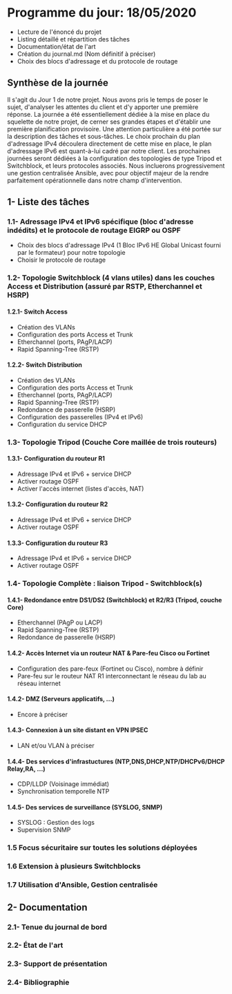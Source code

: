 # Programme du jour: 18/05/2020

* Lecture de l'énoncé du projet
* Listing détaillé et répartition des tâches
* Documentation/état de l'art
* Création du journal.md (Nom définitif à préciser)
* Choix des blocs d'adressage et du protocole de routage

## Synthèse de la journée

Il s'agit du Jour 1 de notre projet. Nous avons pris le temps de poser le sujet, d'analyser les attentes du client et d'y apporter une première réponse. La journée a été essentiellement dédiée à la mise en place du squelette de notre projet, de cerner ses grandes étapes et d'établir une première planification provisoire. Une attention particulière a été portée sur la description des tâches et sous-tâches.
Le choix prochain du plan d'adressage IPv4 découlera directement de cette mise en place, le plan d'adressage IPv6 est quant-à-lui cadré par notre client.
Les prochaines journées seront dédiées à la configuration des topologies de type Tripod et Switchblock, et leurs protocoles associés. Nous incluerons progressivement une gestion centralisée Ansible, avec pour objectif majeur de la rendre parfaitement opérationnelle dans notre champ d'intervention.

## 1- Liste des tâches

### 1.1- Adressage IPv4 et IPv6 spécifique (bloc d'adresse indédits) et le protocole de routage EIGRP ou OSPF

* Choix des blocs d'adressage IPv4 (1 Bloc IPv6 HE Global Unicast fourni par le formateur) pour notre topologie		
* Choisir le protocole de routage	
											
### 1.2- Topologie Switchblock (4 vlans utiles) dans les couches Access et Distribution (assuré par RSTP, Etherchannel et HSRP)	

#### 1.2.1- Switch Access

* Création des VLANs				
* Configuration des ports Access et Trunk				
* Etherchannel (ports, PAgP/LACP)				
* Rapid Spanning-Tree (RSTP)				
													
#### 1.2.2- Switch Distribution

* Création des VLANs				
* Configuration des ports Access et Trunk				
* Etherchannel (ports, PAgP/LACP)				
* Rapid Spanning-Tree (RSTP)				
* Redondance de passerelle (HSRP)				
* Configuration des passerelles (IPv4 et IPv6)				
* Configuration du service DHCP										
								
### 1.3- Topologie Tripod (Couche Core maillée de trois routeurs)

#### 1.3.1- Configuration du routeur R1

* Adressage IPv4 et IPv6 + service DHCP				
* Activer routage OSPF				
* Activer l'accès internet (listes d'accès, NAT)

#### 1.3.2- Configuration du routeur R2

* Adressage IPv4 et IPv6 + service DHCP				
* Activer routage OSPF

#### 1.3.3- Configuration du routeur R3

* Adressage IPv4 et IPv6 + service DHCP				
* Activer routage OSPF	

### 1.4- Topologie Complète : liaison Tripod - Switchblock(s)

#### 1.4.1- Redondance entre DS1/DS2 (Switchblock) et R2/R3 (Tripod, couche Core)					
* Etherchannel (PAgP ou LACP)				
* Rapid Spanning-Tree (RSTP)				
* Redondance de passerelle (HSRP) 	

#### 1.4.2- Accès Internet via un routeur NAT & Pare-feu Cisco ou Fortinet
* Configuration des pare-feux (Fortinet ou Cisco), nombre à définir
* Pare-feu sur le routeur NAT R1 interconnectant le réseau du lab au réseau internet

#### 1.4.2- DMZ (Serveurs applicatifs, ...)
* Encore à préciser

#### 1.4.3- Connexion à un site distant en VPN IPSEC
* LAN et/ou VLAN à préciser

#### 1.4.4- Des services d'infrastuctures (NTP,DNS,DHCP,NTP/DHCPv6/DHCP Relay,RA, ...)							
* CDP/LLDP (Voisinage immédiat)					
* Synchronisation temporelle NTP						

#### 1.4.5- Des services de surveillance (SYSLOG, SNMP)
* SYSLOG : Gestion des logs
* Supervision SNMP

### 1.5 Focus sécuritaire sur toutes les solutions déployées

### 1.6 Extension à plusieurs Switchblocks

### 1.7 Utilisation d'Ansible, Gestion centralisée
							
## 2- Documentation

### 2.1- Tenue du journal de bord

### 2.2- État de l'art

### 2.3- Support de présentation

### 2.4- Bibliographie					


